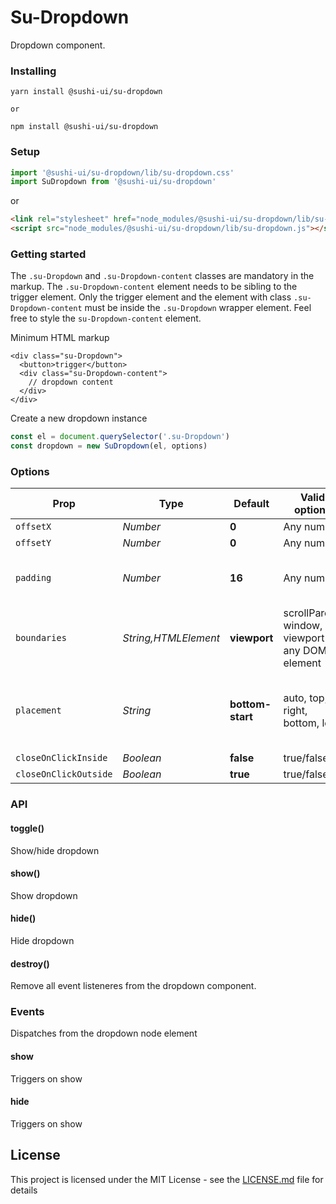 # Su-Dropdown

Dropdown component.

### Installing

```
yarn install @sushi-ui/su-dropdown

or

npm install @sushi-ui/su-dropdown
```

### Setup

```javascript
import '@sushi-ui/su-dropdown/lib/su-dropdown.css'
import SuDropdown from '@sushi-ui/su-dropdown'
```

or

```html
<link rel="stylesheet" href="node_modules/@sushi-ui/su-dropdown/lib/su-dropdown.css">
<script src="node_modules/@sushi-ui/su-dropdown/lib/su-dropdown.js"></script>
```

### Getting started

The `.su-Dropdown` and `.su-Dropdown-content` classes are mandatory in the markup.
The `.su-Dropdown-content` element needs to be sibling to the trigger element.
Only the trigger element and the element with class `.su-Dropdown-content` must be inside the `.su-Dropdown` wrapper element.
Feel free to style the `su-Dropdown-content` element.

Minimum HTML markup

```hmtl
<div class="su-Dropdown">
  <button>trigger</button>
  <div class="su-Dropdown-content">
    // dropdown content
  </div>
</div>
```

Create a new dropdown instance

```javascript
const el = document.querySelector('.su-Dropdown')
const dropdown = new SuDropdown(el, options)
```

### Options

| Prop                  | Type                 | Default          | Valid options                                     | Desc                                         |
| --------------------- | -------------------- | ---------------- | ------------------------------------------------- | -------------------------------------------- |
| `offsetX`             | _Number_             | **0**            | Any number                                        | -                                            |
| `offsetY`             | _Number_             | **0**            | Any number                                        | -                                            |
| `padding`             | _Number_             | **16**           | Any number                                        | Padding from boundary element                |
| `boundaries`          | _String,HTMLElement_ | **viewport**     | scrollParent, window, viewport or any DOM element |
| `placement`           | _String_             | **bottom-start** | auto, top, right, bottom, left                    | Option can also have modifier (-start, -end) |
| `closeOnClickInside`  | _Boolean_            | **false**        | true/false                                        | -                                            |
| `closeOnClickOutside` | _Boolean_            | **true**         | true/false                                        | -                                            |

### API

#### toggle()

Show/hide dropdown

#### show()

Show dropdown

#### hide()

Hide dropdown

#### destroy()

Remove all event listeneres from the dropdown component.

### Events

Dispatches from the dropdown node element

#### show

Triggers on show

#### hide

Triggers on show

## License

This project is licensed under the MIT License - see the [LICENSE.md](LICENSE.md) file for details
